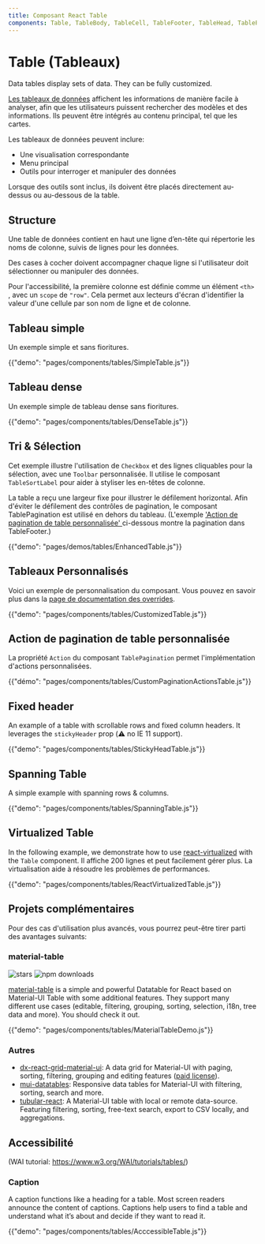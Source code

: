 ```yaml
---
title: Composant React Table
components: Table, TableBody, TableCell, TableFooter, TableHead, TablePagination, TableRow, TableSortLabel
---
```


# Table (Tableaux)

<p class="description">Data tables display sets of data. They can be fully customized.</p>

[Les tableaux de données](https://material.io/design/components/data-tables.html) affichent les informations de manière facile à analyser, afin que les utilisateurs puissent rechercher des modèles et des informations. Ils peuvent être intégrés au contenu principal, tel que les cartes.

Les tableaux de données peuvent inclure:

- Une visualisation correspondante
- Menu principal
- Outils pour interroger et manipuler des données

Lorsque des outils sont inclus, ils doivent être placés directement au-dessus ou au-dessous de la table.

## Structure

Une table de données contient en haut une ligne d’en-tête qui répertorie les noms de colonne, suivis de lignes pour les données.

Des cases à cocher doivent accompagner chaque ligne si l'utilisateur doit sélectionner ou manipuler des données.

Pour l'accessibilité, la première colonne est définie comme un élément `<th>` , avec un `scope` de `"row"`. Cela permet aux lecteurs d'écran d'identifier la valeur d'une cellule par son nom de ligne et de colonne.

## Tableau simple

Un exemple simple et sans fioritures.

{{"demo": "pages/components/tables/SimpleTable.js"}}

## Tableau dense

Un exemple simple de tableau dense sans fioritures.

{{"demo": "pages/components/tables/DenseTable.js"}}

## Tri & Sélection

Cet exemple illustre l'utilisation de `Checkbox` et des lignes cliquables pour la sélection, avec une `Toolbar` personnalisée. Il utilise le composant `TableSortLabel` pour aider à styliser les en-têtes de colonne.

La table a reçu une largeur fixe pour illustrer le défilement horizontal. Afin d'éviter le défilement des contrôles de pagination, le composant TablePagination est utilisé en dehors du tableau. (L'exemple ['Action de pagination de table personnalisée' ](#custom-table-pagination-action) ci-dessous montre la pagination dans TableFooter.)

{{"demo": "pages/demos/tables/EnhancedTable.js"}}

## Tableaux Personnalisés

Voici un exemple de personnalisation du composant. Vous pouvez en savoir plus dans la [page de documentation des overrides](/customization/components/).

{{"demo": "pages/components/tables/CustomizedTable.js"}}

## Action de pagination de table personnalisée

La propriété `Action` du composant `TablePagination` permet l'implémentation d'actions personnalisées.

{{"démo": "pages/components/tables/CustomPaginationActionsTable.js"}}

## Fixed header

An example of a table with scrollable rows and fixed column headers. It leverages the `stickyHeader` prop (⚠️ no IE 11 support).

{{"demo": "pages/components/tables/StickyHeadTable.js"}}

## Spanning Table

A simple example with spanning rows & columns.

{{"demo": "pages/components/tables/SpanningTable.js"}}

## Virtualized Table

In the following example, we demonstrate how to use [react-virtualized](https://github.com/bvaughn/react-virtualized) with the `Table` component. Il affiche 200 lignes et peut facilement gérer plus. La virtualisation aide à résoudre les problèmes de performances.

{{"demo": "pages/components/tables/ReactVirtualizedTable.js"}}

## Projets complémentaires

Pour des cas d'utilisation plus avancés, vous pourrez peut-être tirer parti des avantages suivants:

### material-table

![stars](https://img.shields.io/github/stars/mbrn/material-table.svg?style=social&label=Stars) ![npm downloads](https://img.shields.io/npm/dm/material-table.svg)

[material-table](https://github.com/mbrn/material-table) is a simple and powerful Datatable for React based on Material-UI Table with some additional features. They support many different use cases (editable, filtering, grouping, sorting, selection, i18n, tree data and more). You should check it out.

{{"demo": "pages/components/tables/MaterialTableDemo.js"}}

### Autres

- [dx-react-grid-material-ui](https://devexpress.github.io/devextreme-reactive/react/grid/): A data grid for Material-UI with paging, sorting, filtering, grouping and editing features ([paid license](https://js.devexpress.com/licensing/)).
- [mui-datatables](https://github.com/gregnb/mui-datatables): Responsive data tables for Material-UI with filtering, sorting, search and more.
- [tubular-react](https://github.com/unosquare/tubular-react): A Material-UI table with local or remote data-source. Featuring filtering, sorting, free-text search, export to CSV locally, and aggregations.

## Accessibilité

(WAI tutorial: https://www.w3.org/WAI/tutorials/tables/)

### Caption

A caption functions like a heading for a table. Most screen readers announce the content of captions. Captions help users to find a table and understand what it’s about and decide if they want to read it.

{{"demo": "pages/components/tables/AcccessibleTable.js"}}